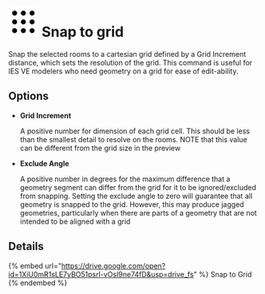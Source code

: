 # ![](../../.gitbook/assets/snap-to-grid.svg#thumbnail) Snap to grid

Snap the selected rooms to a cartesian grid defined by a Grid Increment distance, which sets the resolution of the grid. This command is useful for IES VE modelers who need geometry on a grid for ease of edit-ability.

## Options

* **Grid Increment**

  A positive number for dimension of each grid cell. This should be less than the smallest detail to resolve on the rooms. NOTE that this value can be different from the grid size in the preview

* **Exclude Angle**

  A positive number in degrees for the maximum difference that a geometry segment can differ from the grid for it to be ignored/excluded from snapping. Setting the exclude angle to zero will guarantee that all geometry is snapped to the grid. However, this may produce jagged geometries, particularly when there are parts of a geometry that are not intended to be aligned with a grid

## Details

{% embed url="https://drive.google.com/open?id=1XiU0mR1sLE7yBO51psrl-vOsI9ne74fD&usp=drive_fs" %}
Snap to Grid
{% endembed %}

<style>
img[src*="#thumbnail"] {
   width:50px;
   height:50px;
}
</style>